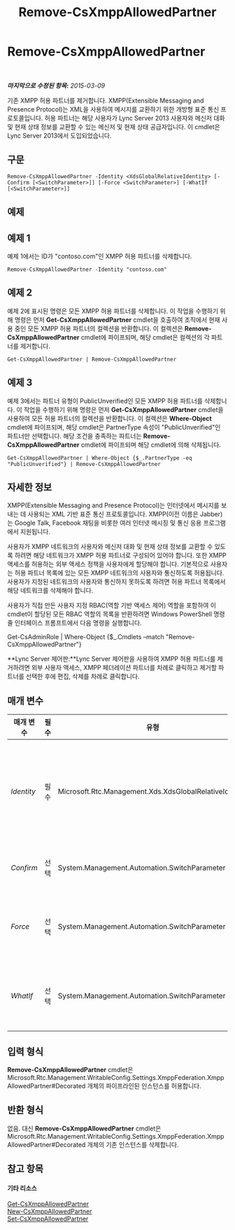 ﻿---
title: Remove-CsXmppAllowedPartner
TOCTitle: Remove-CsXmppAllowedPartner
ms:assetid: 858a07a3-891e-4678-b989-6339b0978427
ms:mtpsurl: https://technet.microsoft.com/ko-kr/library/JJ205055(v=OCS.15)
ms:contentKeyID: 49304269
ms.date: 08/10/2015
mtps_version: v=OCS.15
ms.translationtype: HT
---

# Remove-CsXmppAllowedPartner

 

_**마지막으로 수정된 항목:** 2015-03-09_

기존 XMPP 허용 파트너를 제거합니다. XMPP(Extensible Messaging and Presence Protocol)는 XML을 사용하여 메시지를 교환하기 위한 개방형 표준 통신 프로토콜입니다. 허용 파트너는 해당 사용자가 Lync Server 2013 사용자와 메신저 대화 및 현재 상태 정보를 교환할 수 있는 메신저 및 현재 상태 공급자입니다. 이 cmdlet은 Lync Server 2013에서 도입되었습니다.

## 구문

    Remove-CsXmppAllowedPartner -Identity <XdsGlobalRelativeIdentity> [-Confirm [<SwitchParameter>]] [-Force <SwitchParameter>] [-WhatIf [<SwitchParameter>]]

## 예제

## 예제 1

예제 1에서는 ID가 "contoso.com"인 XMPP 허용 파트너를 삭제합니다.

    Remove-CsXmppAllowedPartner -Identity "contoso.com"

## 예제 2

예제 2에 표시된 명령은 모든 XMPP 허용 파트너를 삭제합니다. 이 작업을 수행하기 위해 명령은 먼저 **Get-CsXmppAllowedPartner** cmdlet을 호출하여 조직에서 현재 사용 중인 모든 XMPP 허용 파트너의 컬렉션을 반환합니다. 이 컬렉션은 **Remove-CsXmppAllowedPartner** cmdlet에 파이프되며, 해당 cmdlet은 컬렉션의 각 파트너를 제거합니다.

    Get-CsXmppAllowedPartner | Remove-CsXmppAllowedPartner

## 예제 3

예제 3에서는 파트너 유형이 PublicUnverified인 모든 XMPP 허용 파트너를 삭제합니다. 이 작업을 수행하기 위해 명령은 먼저 **Get-CsXmppAllowedPartner** cmdlet을 사용하여 모든 허용 파트너의 컬렉션을 반환합니다. 이 컬렉션은 **Where-Object** cmdlet에 파이프되며, 해당 cmdlet은 PartnerType 속성이 "PublicUnverified"인 파트너만 선택합니다. 해당 조건을 충족하는 파트너는 **Remove-CsXmppAllowedPartner** cmdlet에 파이프되며 해당 cmdlet에 의해 삭제됩니다.

    Get-CsXmppAllowedPartner | Where-Object {$_.PartnerType -eq "PublicUnverified"} | Remove-CsXmppAllowedPartner

## 자세한 정보

XMPP(Extensible Messaging and Presence Protocol)는 인터넷에서 메시지를 보내는 데 사용되는 XML 기반 표준 통신 프로토콜입니다. XMPP(이전 이름은 Jabber)는 Google Talk, Facebook 채팅을 비롯한 여러 인터넷 메시징 및 통신 응용 프로그램에서 지원됩니다.

사용자가 XMPP 네트워크의 사용자와 메신저 대화 및 현재 상태 정보를 교환할 수 있도록 하려면 해당 네트워크가 XMPP 허용 파트너로 구성되어 있어야 합니다. 또한 XMPP 액세스를 허용하는 외부 액세스 정책을 사용자에게 할당해야 합니다. 기본적으로 사용자는 허용 파트너 목록에 있는 모든 XMPP 네트워크의 사용자와 통신하도록 허용됩니다. 사용자가 지정된 네트워크의 사용자와 통신하지 못하도록 하려면 허용 파트너 목록에서 해당 네트워크를 삭제해야 합니다.

사용자가 직접 만든 사용자 지정 RBAC(역할 기반 액세스 제어) 역할을 포함하여 이 cmdlet이 할당된 모든 RBAC 역할의 목록을 반환하려면 Windows PowerShell 명령줄 인터페이스 프롬프트에서 다음 명령을 실행합니다.

Get-CsAdminRole | Where-Object {$\_.Cmdlets –match "Remove-CsXmppAllowedPartner"}

**Lync Server 제어판:**Lync Server 제어판을 사용하여 XMPP 허용 파트너를 제거하려면 외부 사용자 액세스, XMPP 페더레이션 파트너를 차례로 클릭하고 제거할 파트너를 선택한 후에 편집, 삭제를 차례로 클릭합니다.

## 매개 변수


<table>
<colgroup>
<col style="width: 25%" />
<col style="width: 25%" />
<col style="width: 25%" />
<col style="width: 25%" />
</colgroup>
<thead>
<tr class="header">
<th>매개 변수</th>
<th>필수</th>
<th>유형</th>
<th>설명</th>
</tr>
</thead>
<tbody>
<tr class="odd">
<td><p><em>Identity</em></p></td>
<td><p>필수</p></td>
<td><p>Microsoft.Rtc.Management.Xds.XdsGlobalRelativeIdentity</p></td>
<td><p>삭제할 XMPP 허용 파트너의 FQDN(정규화된 도메인 이름)입니다. 예를 들면 다음과 같습니다.</p>
<p>-Identity &quot;fabrikam.com&quot;</p></td>
</tr>
<tr class="even">
<td><p><em>Confirm</em></p></td>
<td><p>선택</p></td>
<td><p>System.Management.Automation.SwitchParameter</p></td>
<td><p>명령을 실행하기 전에 확인 메시지를 표시합니다.</p></td>
</tr>
<tr class="odd">
<td><p><em>Force</em></p></td>
<td><p>선택</p></td>
<td><p>System.Management.Automation.SwitchParameter</p></td>
<td><p>명령을 실행할 때 발생할 수 있는 심각하지 않은 오류 메시지를 표시하지 않습니다.</p></td>
</tr>
<tr class="even">
<td><p><em>WhatIf</em></p></td>
<td><p>선택</p></td>
<td><p>System.Management.Automation.SwitchParameter</p></td>
<td><p>실제로 명령을 수행하지는 않고 명령을 실행했을 때 발생할 결과에 대해 설명합니다.</p></td>
</tr>
</tbody>
</table>


## 입력 형식

**Remove-CsXmppAllowedPartner** cmdlet은 Microsoft.Rtc.Management.WritableConfig.Settings.XmppFederation.XmppAllowedPartner\#Decorated 개체의 파이프라인된 인스턴스를 허용합니다.

## 반환 형식

없음. 대신 **Remove-CsXmppAllowedPartner** cmdlet은 Microsoft.Rtc.Management.WritableConfig.Settings.XmppFederation.XmppAllowedPartner\#Decorated 개체의 기존 인스턴스를 삭제합니다.

## 참고 항목

#### 기타 리소스

[Get-CsXmppAllowedPartner](get-csxmppallowedpartner.md)  
[New-CsXmppAllowedPartner](new-csxmppallowedpartner.md)  
[Set-CsXmppAllowedPartner](set-csxmppallowedpartner.md)

